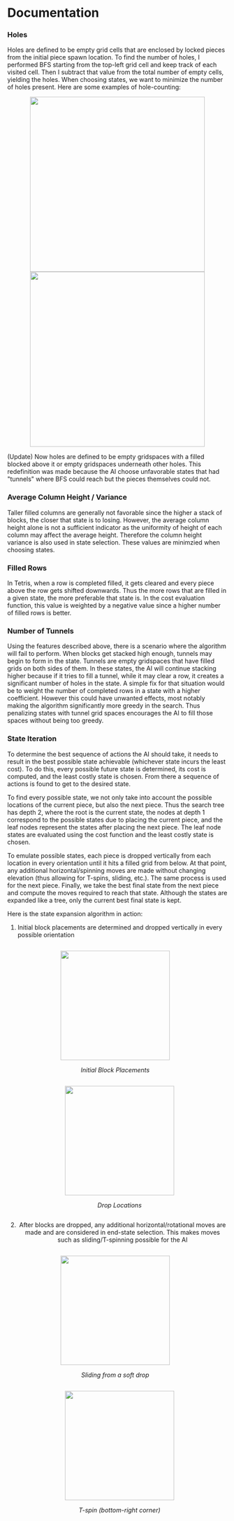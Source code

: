 # Documentation

### Holes
Holes are defined to be empty grid cells that are enclosed by locked pieces from 
the initial piece spawn location. To find the number of holes, I performed BFS 
starting from the top-left grid cell and keep track of each visited cell. Then I 
subtract that value from the total number of empty cells, yielding the holes. 
When choosing states, we want to minimize the number of holes present. 
Here are some examples of hole-counting:
<p align="center">
    <img src="../assets/images/hole-ex-1.PNG" width=400 />
    <img src="../assets/images/hole-ex-2.PNG" width=400 />  
</p>

(Update) Now holes are defined to be empty gridspaces with a filled blocked
above it or empty gridspaces underneath other holes. This redefinition was made
because the AI choose unfavorable states that had "tunnels" where BFS could reach
but the pieces themselves could not. 

### Average Column Height / Variance
Taller filled columns are generally not favorable since the higher a stack of blocks, 
the closer that state is to losing. However, the average column height alone is
not a sufficient indicator as the uniformity of height of each column may affect
the average height. Therefore the column height variance is also used in state
selection. These values are minimzied when choosing states.

### Filled Rows
In Tetris, when a row is completed filled, it gets cleared and every piece above 
the row gets shifted downwards. Thus the more rows that are filled in a given state,
the more preferable that state is. In the cost evaluation function, this value is
weighted by a negative value since a higher number of filled rows is better.

### Number of Tunnels
Using the features described above, there is a scenario where the algorithm will
fail to perform. When blocks get stacked high enough, tunnels may begin to form
in the state. Tunnels are empty gridspaces that have filled grids on both sides
of them. In these states, the AI will continue stacking higher because if it 
tries to fill a tunnel, while it may clear a row, it creates a significant number
of holes in the state. A simple fix for that situation would be to weight the 
number of completed rows in a state with a higher coefficient. However this could
have unwanted effects, most notably making the algorithm significantly more greedy
in the search. Thus penalizing states with tunnel grid spaces encourages the AI
to fill those spaces without being too greedy.

### State Iteration
To determine the best sequence of actions the AI should take, it needs to result
in the best possible state achievable (whichever state incurs the least cost). To
do this, every possible future state is determined, its cost is computed, and the
least costly state is chosen. From there a sequence of actions is found to get to
the desired state.

To find every possible state, we not only take into account the possible locations
of the current piece, but also the next piece. Thus the search tree has depth 2, 
where the root is the current state, the nodes at depth 1 correspond to the possible
states due to placing the current piece, and the leaf nodes represent the states 
after placing the next piece. The leaf node states are evaluated using the cost
function and the least costly state is chosen. 

To emulate possible states, each piece is dropped vertically from each location 
in every orientation until it hits a filled grid from below. At that point, 
any additional horizontal/spinning moves are made without changing elevation 
(thus allowing for T-spins, sliding, etc.). The same process is used for the next piece. 
Finally, we take the best final state from the next piece and compute the moves 
required to reach that state. Although the states are expanded like a tree, 
only the current best final state is kept.

Here is the state expansion algorithm in action:

1. Initial block placements are determined and dropped vertically in every
possible orientation
<div style="margin: 0 auto; text-align: center;">
    <div style="display: inline-block; vertical-align: top; margin-right: 10px">
        <p align="center">
            <img src="../assets/videos/initial-selector.gif" width=250 />
        </p>
        <p align="center">
            <i> Initial Block Placements </i>
        </p>
    </div>
    <div style="display: inline-block; vertical-align: top; margin-left: 10px">
        <p align="center">
                <img src="../assets/videos/drop-locations.gif" width=250 />
        </p>
        <p align="center">
            <i> Drop Locations </i>
        </p>
    </div>
</p>

2. After blocks are dropped, any additional horizontal/rotational moves are made 
and are considered in end-state selection. This makes moves such as sliding/T-spinning
possible for the AI
<div style="margin: 0 auto; text-align: center;">
    <div style="display: inline-block; vertical-align: top; margin-right: 10px">
        <p align="center">
            <img src="../assets/videos/slide.gif" width=250 />
        </p>
        <p align="center">
            <i> Sliding from a soft drop </i>
        </p>
    </div>
    <div style="display: inline-block; vertical-align: top; margin-left: 10px">
        <p align="center">
                <img src="../assets/videos/t-spin.gif" width=250 />
        </p>
        <p align="center">
            <i> T-spin (bottom-right corner) </i>
        </p>
    </div>
</div>
